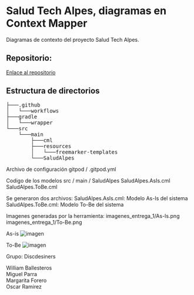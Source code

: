 # Salud Tech Alpes, diagramas en Context Mapper

Diagramas de contexto del proyecto Salud Tech Alpes.

## Repositorio:

[Enlace al repositorio](https://github.com/ORamirezBlanco/SaludTechAlpes)

## Estructura de directorios

<pre>
├───.github
│   └───workflows
├───gradle
│   └───wrapper
└───src
    └───main
        ├───cml
        ├───resources
        │   └───freemarker-templates
        └───SaludAlpes
</pre>

Archivo de configuración gitpod
/
.gitpod.yml

Codigo de los modelos
src / main / SaludAlpes
SaludAlpes.AsIs.cml
SaludAlpes.ToBe.cml

Se generaron dos archivos:
SaludAlpes.AsIs.cml: Modelo As-Is del sistema
SaludAlpes.ToBe.cml: Modelo To-Be del sistema

Imagenes generadas por la herramienta:
imagenes_entrega_1/As-Is.png
imagenes_entrega_1/To-Be.png

As-is
![imagen](https://github.com/user-attachments/assets/b40f0e0e-35e3-40c7-9f6f-399f1867fb64)

To-Be
![imagen](https://github.com/user-attachments/assets/1c6270cf-9a67-4537-b2e3-51fdbe14aa17)

Grupo: Discdesiners

William Ballesteros<br/>
Miguel Parra<br/>
Margarita Forero<br/>
Oscar Ramirez<br/>
